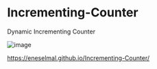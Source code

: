 # Incrementing-Counter

Dynamic Incrementing Counter

![image](https://user-images.githubusercontent.com/92387865/155812912-27867a62-c27f-4c8a-8492-e0ec7ef01a97.png)

https://eneselmal.github.io/Incrementing-Counter/
